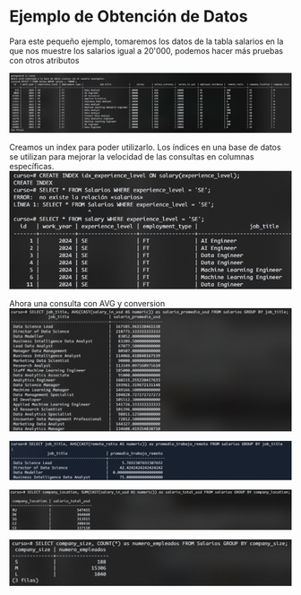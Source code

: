 # Ejemplo de Obtención de Datos

Para este pequeño ejemplo, tomaremos los datos de la tabla salarios en la que nos muestre los salarios igual a 20'000, podemos hacer más pruebas con otros atributos

![alt text](image.png)

Creamos un index para poder utilizarlo. Los índices en una base de datos se utilizan para mejorar la velocidad de las consultas en columnas específicas.
![alt text](image-1.png)

Ahora una consulta con AVG y conversion
![alt text](image-2.png)

![alt text](image-3.png)

![alt text](image-4.png)

![alt text](image-5.png)